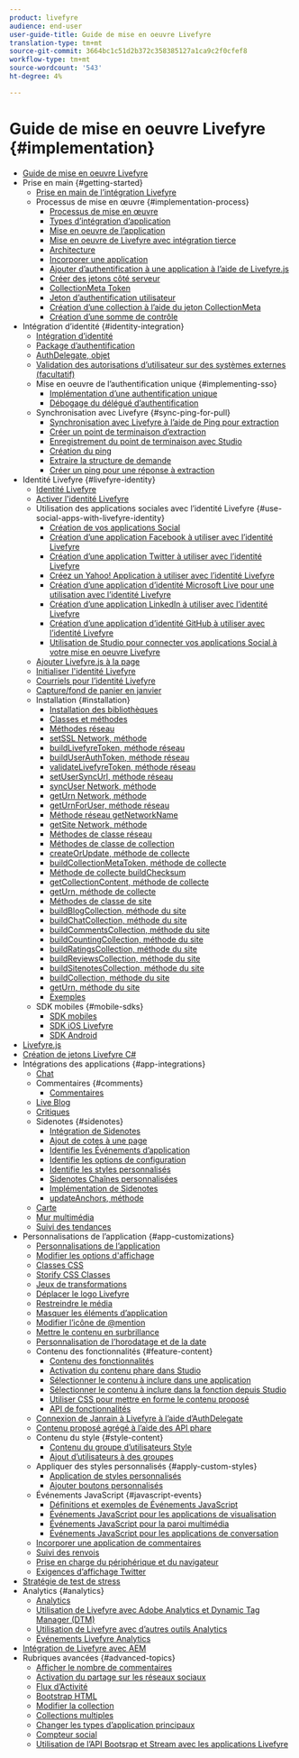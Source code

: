 ```yaml
---
product: livefyre
audience: end-user
user-guide-title: Guide de mise en oeuvre Livefyre
translation-type: tm+mt
source-git-commit: 3664bc1c51d2b372c358385127a1ca9c2f0cfef8
workflow-type: tm+mt
source-wordcount: '543'
ht-degree: 4%

---
```



# Guide de mise en oeuvre Livefyre {#implementation}

+ [Guide de mise en oeuvre Livefyre](home.md)
+ Prise en main {#getting-started}
   + [Prise en main de l’intégration Livefyre](c-getting-started/c-getting-started.md)
   + Processus de mise en œuvre {#implementation-process}
      + [Processus de mise en œuvre](c-getting-started/c-implementation-process/c-implementation-process.md)
      + [Types d’intégration d’application](c-getting-started/c-implementation-process/c-app-integration-types.md)
      + [Mise en oeuvre de l’application](c-getting-started/designer-app-implementation.md)
      + [Mise en oeuvre de Livefyre avec intégration tierce](c-app-integrations/implement-livefyre-3rd-party.md)
      + [Architecture](c-getting-started/c-implementation-process/c-architecture.md)
      + [Incorporer une application](c-getting-started/c-implementation-process/c-using-livefyre.js-to-create-customize-and-use-apps-on-your-site.md)
      + [Ajouter d’authentification à une application à l’aide de Livefyre.js](c-getting-started/c-implementation-process/c-add-authetication-to-an-app-using-livefyre.js.md)
      + [Créer des jetons côté serveur](c-getting-started/c-implementation-process/c-build-server-side-tokens.md)
      + [CollectionMeta Token](c-getting-started/c-implementation-process/c-collectionmeta-tokent.md)
      + [Jeton d’authentification utilisateur](c-getting-started/c-implementation-process/c-user-auth-token.md)
      + [Création d’une collection à l’aide du jeton CollectionMeta](t-create-a-collectionmeta-token.md)
      + [Création d’une somme de contrôle](c-creating-a-checksum.md)
+ Intégration d’identité {#identity-integration}
   + [Intégration d’identité](t-about-identity-integration/t-about-identity-integration.md)
   + [Package d’authentification](t-about-identity-integration/c-authorization-package.md)
   + [AuthDelegate, objet](t-about-identity-integration/c-building-an-auth-delegate.md)
   + [Validation des autorisations d’utilisateur sur des systèmes externes (facultatif)](t-about-identity-integration/c-posting-user-permissions-to-external-systems.md)
   + Mise en oeuvre de l’authentification unique {#implementing-sso}
      + [Implémentation d’une authentification unique](t-about-identity-integration/c-implementing-sso/c-implementing-sso.md)
      + [Débogage du délégué d’authentification](t-about-identity-integration/c-implementing-sso/c-debugging-auth.md)
   + Synchronisation avec Livefyre {#sync-ping-for-pull}
      + [Synchronisation avec Livefyre à l’aide de Ping pour extraction](t-about-identity-integration/t-sync-with-livefyre-using-ping-for-pull/t-sync-with-livefyre-using-ping-for-pull.md)
      + [Créer un point de terminaison d’extraction](t-about-identity-integration/t-sync-with-livefyre-using-ping-for-pull/t-build-the-pull-endpoint.md)
      + [Enregistrement du point de terminaison avec Studio](t-about-identity-integration/t-sync-with-livefyre-using-ping-for-pull/c-register-the-endpoint-with-studio.md)
      + [Création du ping](t-about-identity-integration/t-sync-with-livefyre-using-ping-for-pull/t-build-the-ping.md)
      + [Extraire la structure de demande](t-about-identity-integration/t-sync-with-livefyre-using-ping-for-pull/t-pull-request-structure.md)
      + [Créer un ping pour une réponse à extraction](t-about-identity-integration/t-sync-with-livefyre-using-ping-for-pull/c-build-the-ping-for-pull-response.md)
+ Identité Livefyre {#livefyre-identity}
   + [Identité Livefyre](c-livefyre-identity-comp/c-livefyre-identity-comp.md)
   + [Activer l&#39;identité Livefyre](c-livefyre-identity-comp/t-enable-livefyre-identity.md)
   + Utilisation des applications sociales avec l’identité Livefyre {#use-social-apps-with-livefyre-identity}
      + [Création de vos applications Social](c-livefyre-identity-comp/t-create-your-social-apps.md)
      + [Création d’une application Facebook à utiliser avec l’identité Livefyre](c-livefyre-identity-comp/t-create-a-facebook-app-for-use-with-livefyre-identity.md)
      + [Création d’une application Twitter à utiliser avec l’identité Livefyre](c-livefyre-identity-comp/t-create-a-twitter-app-for-use-with-livefyre-identity.md)
      + [Créez un Yahoo! Application à utiliser avec l’identité Livefyre](c-livefyre-identity-comp/t-create-a-yahoo-app-for-use-with-livefyre-identity.md)
      + [Création d’une application d’identité Microsoft Live pour une utilisation avec l’identité Livefyre](c-livefyre-identity-comp/t-create-a-microsoft-live-id-app-for-use-with-livefyre-identity.md)
      + [Création d’une application LinkedIn à utiliser avec l’identité Livefyre](c-livefyre-identity-comp/t-create-a-linkedin-app-for-use-with-livefyre-identity.md)
      + [Création d’une application d’identité GitHub à utiliser avec l’identité Livefyre](c-livefyre-identity-comp/c-create-a-github-identity.md)
      + [Utilisation de Studio pour connecter vos applications Social à votre mise en oeuvre Livefyre](c-livefyre-identity-comp/t-using-studio-to-connect-your-social-apps-to-your-livefyre-implementation.md)
   + [Ajouter Livefyre.js à la page](c-livefyre-identity-comp/t-add-livefyre.js-to-the-page.md)
   + [Initialiser l&#39;identité Livefyre](c-livefyre-identity-comp/t-initialize-livefyre-identity.md)
   + [Courriels pour l’identité Livefyre](c-livefyre-identity-comp/c-emails-for-livefyre-identity.md)
   + [Capture/fond de panier en janvier](c-livefyre-identity-comp/c-janrain-capture-backplane-comp.md)
   + Installation {#installation}
      + [Installation des bibliothèques](c-installing-libraries/c-installing-libraries.md)
      + [Classes et méthodes](c-installing-libraries/c-methods-livefyre.md)
      + [Méthodes réseau](c-installing-libraries/c-network-methods.md)
      + [setSSL Network, méthode](c-installing-libraries/r-setssl-method.md)
      + [buildLivefyreToken, méthode réseau](c-installing-libraries/r-buildlivefyretoken-method.md)
      + [buildUserAuthToken, méthode réseau](c-installing-libraries/r-builduserauthtoken-method.md)
      + [validateLivefyreToken, méthode réseau](c-installing-libraries/c-validatelivefyretoken-network-method.md)
      + [setUserSyncUrl, méthode réseau](c-installing-libraries/r-setusersyncurl-method.md)
      + [syncUser Network, méthode](c-installing-libraries/r-syncuser-method.md)
      + [getUrn Network, méthode](c-installing-libraries/r-geturn-method.md)
      + [getUrnForUser, méthode réseau](c-installing-libraries/r-geturnforuser-method.md)
      + [Méthode réseau getNetworkName](c-installing-libraries/r-getnetworkname-method.md)
      + [getSite Network, méthode](c-installing-libraries/r-getsite-method.md)
      + [Méthodes de classe réseau](c-installing-libraries/c-network-class-methods.md)
      + [Méthodes de classe de collection](c-installing-libraries/c-collection-methods.md)
      + [createOrUpdate, méthode de collecte](c-installing-libraries/r-createorupdate-collection-method.md)
      + [buildCollectionMetaToken, méthode de collecte](c-installing-libraries/r-buildcollectionmetatoken-collection-method.md)
      + [Méthode de collecte buildChecksum](c-installing-libraries/r-buildchecksum-collection-method.md)
      + [getCollectionContent, méthode de collecte](c-installing-libraries/t-getcollectioncontent-collection-method.md)
      + [getUrn, méthode de collecte](c-installing-libraries/r-geturn-collection-method.md)
      + [Méthodes de classe de site](c-installing-libraries/c-site-methods.md)
      + [buildBlogCollection, méthode du site](c-installing-libraries/r-buildblogcollection-site-method.md)
      + [buildChatCollection, méthode du site](c-installing-libraries/r-buildchatcollection-site-method.md)
      + [buildCommentsCollection, méthode du site](c-installing-libraries/r-buildcommentscollection-site-method.md)
      + [buildCountingCollection, méthode du site](c-installing-libraries/r-buildcountingcollection-site-method.md)
      + [buildRatingsCollection, méthode du site](c-installing-libraries/r-buildratingscollection-site-method.md)
      + [buildReviewsCollection, méthode du site](c-installing-libraries/r-buildreviewscollection-site-method.md)
      + [buildSitenotesCollection, méthode du site](c-installing-libraries/r-buildsitenotescollection-site-method.md)
      + [buildCollection, méthode du site](c-installing-libraries/r-buildcollection-site-method.md)
      + [getUrn, méthode du site](c-installing-libraries/r-geturn-site-method.md)
      + [Exemples](c-installing-libraries/c-libraries-examples.md)
   + SDK mobiles {#mobile-sdks}
      + [SDK mobiles](c-mobile-sdks/c-mobile-sdks.md)
      + [SDK iOS Livefyre](c-mobile-sdks/c-livefyre-ios-sdk.md)
      + [SDK Android](c-mobile-sdks/c-android-sdk.md)
+ [Livefyre.js](c-livefyre.js.md)
+ [Création de jetons Livefyre C#](c-creating-livefyre-tokens-c-.md)
+ Intégrations des applications {#app-integrations}
   + [Chat](c-app-integrations/c-app-integratios-chat.md)
   + Commentaires {#comments}
      + [Commentaires](c-app-integrations/c-comments-integration/c-comments-integration.md)
   + [Live Blog](c-app-integrations/c-live-blog-integration.md)
   + [Critiques](c-app-integrations/c-reviews-integration.md)
   + Sidenotes {#sidenotes}
      + [Intégration de Sidenotes](c-app-integrations/c-sidenotes-integration/r-sidenotes-integration.md)
      + [Ajout de cotes à une page](c-app-integrations/c-sidenotes-integration/r-adding-sidenotes-to-a-page.md)
      + [Identifie les Événements d’application](c-app-integrations/c-sidenotes-integration/r-app-events.md)
      + [Identifie les options de configuration](c-app-integrations/c-sidenotes-integration/r-configuration-options.md)
      + [Identifie les styles personnalisés](c-app-integrations/c-sidenotes-integration/r-custom-styles.md)
      + [Sidenotes Chaînes personnalisées](c-app-integrations/c-sidenotes-integration/r-custom-strings.md)
      + [Implémentation de Sidenotes](c-app-integrations/c-sidenotes-integration/r-sidenotes-implementation.md)
      + [updateAnchors, méthode](c-app-integrations/c-sidenotes-integration/update-anchors-method.md)
   + [Carte](c-app-integrations/c-map-integration.md)
   + [Mur multimédia](c-app-integrations/c-media-wall-integration.md)
   + [Suivi des tendances](c-app-integrations/c-trending-integration.md)
+ Personnalisations de l’application {#app-customizations}
   + [Personnalisations de l’application](c-app-customizations/c-app-customizations.md)
   + [Modifier les options d&#39;affichage](c-app-customizations/c-change-display-options.md)
   + [Classes CSS](c-app-customizations/c-css-classes.md)
   + [Storify CSS Classes](c-app-customizations/c-storify-css-classes.md)
   + [Jeux de transformations](c-app-customizations/c-translation-sets.md)
   + [Déplacer le logo Livefyre](c-app-customizations/c-move-the-livefyre-logo.md)
   + [Restreindre le média](c-app-customizations/c-restrict-media.md)
   + [Masquer les éléments d’application](c-app-customizations/c-hide-app-elements.md)
   + [Modifier l’icône de @mention](c-app-customizations/c-change-mention-icon.md)
   + [Mettre le contenu en surbrillance](c-app-customizations/c-highlight-content.md)
   + [Personnalisation de l’horodatage et de la date](c-app-customizations/c-date-time-stamp.md)
   + Contenu des fonctionnalités {#feature-content}
      + [Contenu des fonctionnalités](c-app-customizations/t-feature-content.md)
      + [Activation du contenu phare dans Studio](c-app-customizations/t-enable-featuring-content-in-studio.md)
      + [Sélectionner le contenu à inclure dans une application](c-app-customizations/t-select-content-to-feature.md)
      + [Sélectionner le contenu à inclure dans la fonction depuis Studio](c-app-customizations/t-select-content-to-feature-from-studio.md)
      + [Utiliser CSS pour mettre en forme le contenu proposé](c-app-customizations/c-use-css-to-style-featured-content.md)
      + [API de fonctionnalités](c-app-customizations/c-feature-apis.md)
   + [Connexion de Janrain à Livefyre à l’aide d’AuthDelegate](c-app-customizations/c-connecting-janrain-to-livefyre-using-authdelegate.md)
   + [Contenu proposé agrégé à l’aide des API phare](c-app-customizations/c-aggregated-featured-content-using-the-featured-apis.md)
   + Contenu du style {#style-content}
      + [Contenu du groupe d’utilisateurs Style](c-app-customizations/c-style-user-group-content.md)
      + [Ajout d’utilisateurs à des groupes](c-app-customizations/c-adding-users-to-groups.md)
   + Appliquer des styles personnalisés {#apply-custom-styles}
      + [Application de styles personnalisés](c-app-customizations/c-applying-custom-styles-.md)
      + [Ajouter boutons personnalisés](c-app-customizations/t-add-custom-buttons.md)
   + Événements JavaScript {#javascript-events}
      + [Définitions et exemples de Événements JavaScript](c-app-customizations/c-javascript-events.md)
      + [Événements JavaScript pour les applications de visualisation](c-app-customizations/c-javascript-events-for-visualization-apps.md)
      + [Événements JavaScript pour la paroi multimédia](c-app-customizations/c-javascript-events-media-wall.md)
      + [Événements JavaScript pour les applications de conversation](c-app-customizations/c-javascript-events-for-conversation-apps.md)
   + [Incorporer une application de commentaires](c-app-customizations/c-embed-a-comments-app.md)
   + [Suivi des renvois](c-app-customizations/c-referral-tracking.md)
   + [Prise en charge du périphérique et du navigateur](c-app-customizations/c-device-and-browser-support.md)
   + [Exigences d’affichage Twitter](c-app-customizations/c-twitter-display-requirements.md)
+ [Stratégie de test de stress](c-stress-test-policy.md)
+ Analytics {#analytics}
   +  [Analytics](livefyre-analytics/livefyre-analytics.md)
   + [Utilisation de Livefyre avec Adobe Analytics et Dynamic Tag Manager (DTM)](livefyre-analytics/c-use-livefyre-with-adobe-analytics.md)
   + [Utilisation de Livefyre avec d’autres outils Analytics](livefyre-analytics/c-livefyre-analytics.md)
   + [Événements Livefyre Analytics](livefyre-analytics/c-livefyre-analytics-events.md)
+ [Intégration de Livefyre avec AEM](c-livefyre-aem-integration.md)
+ Rubriques avancées {#advanced-topics}
   + [Afficher le nombre de commentaires](c-advanced-topics/t-display-comment-count.md)
   + [Activation du partage sur les réseaux sociaux](c-advanced-topics/c-enabling-social-sharing.md)
   + [Flux d’Activité](c-advanced-topics/c-activity-stream.md)
   + [Bootstrap HTML](c-advanced-topics/c-bootstrap-html.md)
   + [Modifier la collection](c-advanced-topics/c-change-collection.md)
   + [Collections multiples](c-advanced-topics/c-multiple-collections.md)
   + [Changer les types d’application principaux](c-advanced-topics/c-switch-core-app-types.md)
   + [Compteur social](c-advanced-topics/c-social-counter.md)
   + [Utilisation de l’API Bootsrap et Stream avec les applications Livefyre](c-advanced-topics/bootstrap-stream-api.md)
